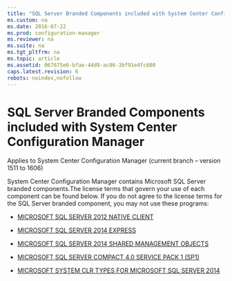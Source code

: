 ```yaml
---
title: "SQL Server Branded Components included with System Center Configuration Manager"
ms.custom: na
ms.date: 2016-07-22
ms.prod: configuration-manager
ms.reviewer: na
ms.suite: na
ms.tgt_pltfrm: na
ms.topic: article
ms.assetid: 067675e6-bfae-44d9-ac86-3bf91e4fc600
caps.latest.revision: 6
robots: noindex,nofollow
---
```

# SQL Server Branded Components included with System Center Configuration Manager
Applies to System Center Configuration Manager (current branch – version 1511 to 1606)  
  
 System Center Configuration Manager contains Microsoft SQL Server branded components.The license terms that govern your use of each component can be found below. If you do not agree to the license terms for the SQL Server branded component, you may not use these programs:
 

  
-   [MICROSOFT SQL SERVER 2012 NATIVE CLIENT](http://go.microsoft.com/fwlink/?LinkID=787071)  
  
-   [MICROSOFT SQL SERVER 2014 EXPRESS](http://go.microsoft.com/fwlink/?LinkID=787072)  
  
-   [MICROSOFT SQL SERVER 2014 SHARED MANAGEMENT OBJECTS](http://go.microsoft.com/fwlink/?LinkID=787073)  
  
-   [MICROSOFT SQL SERVER COMPACT 4.0 SERVICE PACK 1 (SP1)](http://go.microsoft.com/fwlink/?LinkID=787074)  
  
-   [MICROSOFT SYSTEM CLR TYPES FOR MICROSOFT SQL SERVER 2014](http://go.microsoft.com/fwlink/?LinkID=787075)